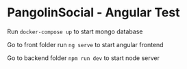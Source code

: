 # PangolinSocial - Angular Test

Run `docker-compose up` to start mongo database

Go to front folder run `ng serve` to start angular frontend

Go to backend folder `npm run dev` to start node server
